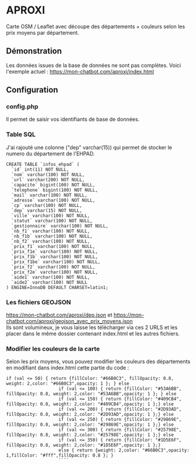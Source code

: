 # APROXI
Carte OSM / Leaflet avec découpe des départements + couleurs selon les prix moyens par département.

## Démonstration 
Les données issues de la base de données ne sont pas complètes. Voici l'exemple actuel : https://mon-chatbot.com/aproxi/index.html

## Configuration
### config.php
Il permet de saisir vos identifiants de base de données.<br />

### Table SQL
J'ai rajouté une colonne ("dep" varchar(15)) qui permet de stocker le numero du département de l'EHPAD.

````
CREATE TABLE `infos_ehpad` (
  `id` int(11) NOT NULL,
  `nom` varchar(100) NOT NULL,
  `url` varchar(200) NOT NULL,
  `capacite` bigint(100) NOT NULL,
  `telephone` bigint(100) NOT NULL,
  `mail` varchar(100) NOT NULL,
  `adresse` varchar(100) NOT NULL,
  `cp` varchar(100) NOT NULL,
  `dep` varchar(15) NOT NULL,
  `ville` varchar(100) NOT NULL,
  `statut` varchar(100) NOT NULL,
  `gestionnaire` varchar(100) NOT NULL,
  `nb_f1` varchar(100) NOT NULL,
  `nb_f1b` varchar(100) NOT NULL,
  `nb_f2` varchar(100) NOT NULL,
  `prix_f1` varchar(100) NOT NULL,
  `prix_f1e` varchar(100) NOT NULL,
  `prix_f1b` varchar(100) NOT NULL,
  `prix_f1be` varchar(100) NOT NULL,
  `prix_f2` varchar(100) NOT NULL,
  `prix_f2e` varchar(100) NOT NULL,
  `aide1` varchar(100) NOT NULL,
  `aide2` varchar(100) NOT NULL
) ENGINE=InnoDB DEFAULT CHARSET=latin1;
````

### Les fichiers GEOJSON
https://mon-chatbot.com/aproxi/dep.json et https://mon-chatbot.com/aproxi/geojson_avec_prix_moyens.json <br />
Ils sont volumineux, je vous laisse les télécharger via ces 2 URLS et les placer dans le même dossier contenant index.html et les autres fichiers.

### Modifier les couleurs de la carte 
Selon les prix moyens, vous pouvez modifier les couleurs des départements en modifiant dans index.html cette partie du code : 
````
if (val <= 50) { return {fillColor: "#66B0C3", fillOpacity: 0.8, weight: 2,color: "#66B0C3",opacity: 1 }; } else
	                if (val <= 100) { return {fillColor: "#53A6BB", fillOpacity: 0.8, weight: 2,color: "#53A6BB",opacity: 1 }; } else
	                if (val <= 150) { return {fillColor: "#409CB4", fillOpacity: 0.8, weight: 2,color: "#409CB4",opacity: 1 };} else
	                if (val <= 200) { return {fillColor: "#2D93AD", fillOpacity: 0.8, weight: 2,color: "#2D93AD",opacity: 1 };} else
	                if (val <= 250) { return {fillColor: "#29869E", fillOpacity: 0.8, weight: 2,color: "#29869E",opacity: 1 };} else
	                if (val <= 300) { return {fillColor: "#25798E", fillOpacity: 0.8, weight: 2,color: "#25798E",opacity: 1 };} else
	                if (val <= 350) { return {fillColor: "#1D5E6F", fillOpacity: 0.8, weight: 2,color: "#1D5E6F",opacity: 1 };}
	                else { return {weight: 2,color: "#66B0C3",opacity: 1,fillColor: "#fff",fillOpacity: 0.8 }; }
                    ````
